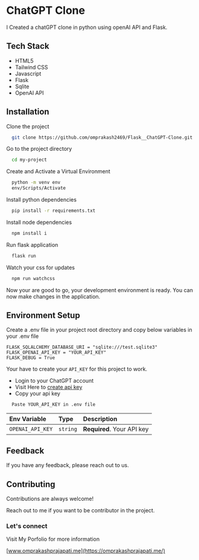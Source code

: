 
# ChatGPT Clone

I Created a chatGPT clone in python using openAI API and Flask.



## Tech Stack

- HTML5
- Tailwind CSS
- Javascript
- Flask
- Sqlite
- OpenAI API


## Installation

Clone the project

```bash
  git clone https://github.com/omprakash2469/Flask__ChatGPT-Clone.git
```

Go to the project directory

```bash
  cd my-project
```

Create and Activate a Virtual Environment

```bash
  python -m venv env
  env/Scripts/Activate
```

Install python dependencies

```bash
  pip install -r requirements.txt
```

Install node dependencies

```bash
  npm install i
```

Run flask application

```bash
  flask run
```

Watch your css for updates

```bash
  npm run watchcss
```
Now your are good to go, your development environment is ready. You can now make changes in the application.

## Environment Setup
Create a .env file in your project root directory and copy below variables in your .env file
```
FLASK_SQLALCHEMY_DATABASE_URI = "sqlite:///test.sqlite3"
FLASK_OPENAI_API_KEY = "YOUR_API_KEY"
FLASK_DEBUG = True
```

Your have to create your `API_KEY` for this project to work.
- Login to your ChatGPT account
- Visit Here to [create api key](https://platform.openai.com/account/api-keys)
- Copy your api key

```
  Paste YOUR_API_KEY in .env file
```

| Env Variable | Type     | Description                |
| :-------- | :------- | :------------------------- |
| `OPENAI_API_KEY` | `string` | **Required**. Your API key |

## Feedback

If you have any feedback, please reach out to us.


## Contributing

Contributions are always welcome!

Reach out to me if you want to be contributor in the project.

### Let's connect
Visit My Porfolio for more information

[www.omprakashprajapati.me](https://omprakashprajapati.me/)

